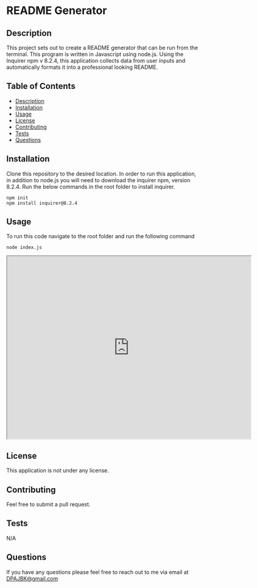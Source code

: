 # README Generator

## Description
This project sets out to create a README generator that can be run from the terminal. This program is written in Javascript using node.js. Using the Inquirer npm v 8.2.4, this application collects data from user inputs and automatically formats it into a professional looking README.  

## Table of Contents
 - [Description](#description)
 - [Installation](#installation)
 - [Usage](#usage)
 - [License](#license)
 - [Contributing](#contributing)
 - [Tests](#tests)
 - [Questions](#questions)
 ## Installation
 Clone this repository to the desired location. In order to run this application, in addition to node.js you will need to download the inquirer npm, version 8.2.4. Run the below commands in the root folder to install inquirer.
 ```
 npm init
 npm install inquirer@8.2.4 
 ```
 
 ## Usage
To run this code navigate to the root folder and run the following command
```
node index.js
```

<iframe src="https://drive.google.com/file/d/1rZ8oiVCsyafsaXzujuod1fcobz6s8vYp/preview" width="640" height="480"></iframe>

## License
This application is not under any license.

## Contributing
Feel free to submit a pull request.

## Tests
N/A

## Questions
If you have any questions please feel free to reach out to me via email at DPAJBK@gmail.com
